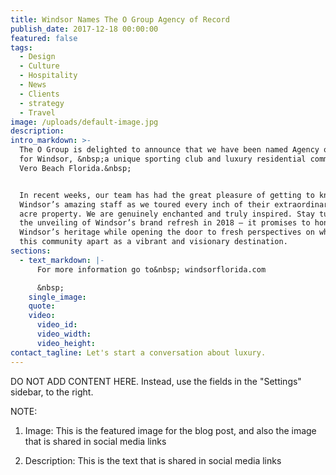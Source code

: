 ```yaml
---
title: Windsor Names The O Group Agency of Record
publish_date: 2017-12-18 00:00:00
featured: false
tags:
  - Design
  - Culture
  - Hospitality
  - News
  - Clients
  - strategy
  - Travel
image: /uploads/default-image.jpg
description:
intro_markdown: >-
  The O Group is delighted to announce that we have been named Agency of Record
  for Windsor, &nbsp;a unique sporting club and luxury residential community in
  Vero Beach Florida.&nbsp;


  In recent weeks, our team has had the great pleasure of getting to know
  Windsor’s amazing staff as we toured every inch of their extraordinary 400+
  acre property. We are genuinely enchanted and truly inspired. Stay tuned for
  the unveiling of Windsor’s brand refresh in 2018 – it promises to honor
  Windsor’s heritage while opening the door to fresh perspectives on what sets
  this community apart as a vibrant and visionary destination.
sections:
  - text_markdown: |-
      For more information go to&nbsp; windsorflorida.com

      &nbsp;
    single_image:
    quote:
    video:
      video_id:
      video_width:
      video_height:
contact_tagline: Let's start a conversation about luxury.
---
```



DO NOT ADD CONTENT HERE. Instead, use the fields in the "Settings" sidebar, to the right.

NOTE:

1. Image: This is the featured image for the blog post, and also the image that is shared in social media links

2. Description: This is the text that is shared in social media links